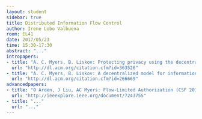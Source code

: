 ```yaml
---
layout: student
sidebar: true
title: Distributed Information Flow Control
author: Irene Lobo Valbuena
room: EL41
date: 2017/05/23
time: 15:30-17:30
abstract: "..."
intropapers:
- title: "A. C. Myers, B. Liskov: Protecting privacy using the decentralized label model (TOSEM 2000)"
  url: "http://dl.acm.org/citation.cfm?id=363526"
- title: "A. C. Myers, B. Liskov: A decentralized model for information flow control (SOSP 1997)"
  url: "http://dl.acm.org/citation.cfm?id=266669"
advancedpapers:
- title: "O Arden, J Liu, AC Myers: Flow-Limited Authorization (CSF 2015)"
  url: "http://ieeexplore.ieee.org/document/7243755"
- title: "..."
  url: "..."
---
```


